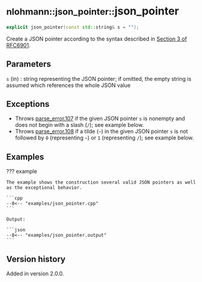 # <small>nlohmann::json_pointer::</small>json_pointer

```cpp
explicit json_pointer(const std::string& s = "");
```

Create a JSON pointer according to the syntax described in
[Section 3 of RFC6901](https://tools.ietf.org/html/rfc6901#section-3).

## Parameters

`s` (in)
:    string representing the JSON pointer; if omitted, the empty string is assumed which references the whole JSON value

## Exceptions

- Throws [parse_error.107](../../home/exceptions.md#jsonexceptionparse_error107) if the given JSON pointer `s` is 
  nonempty and does not begin with a slash (`/`); see example below.
- Throws [parse_error.108](../../home/exceptions.md#jsonexceptionparse_error108) if a tilde (`~`) in the given JSON
  pointer `s` is not followed by `0` (representing `~`) or `1` (representing `/`); see example below.

## Examples

??? example

    The example shows the construction several valid JSON pointers as well as the exceptional behavior.
     
    ```cpp
    --8<-- "examples/json_pointer.cpp"
    ```
    
    Output:
    
    ```json
    --8<-- "examples/json_pointer.output"
    ```

## Version history

Added in version 2.0.0.
